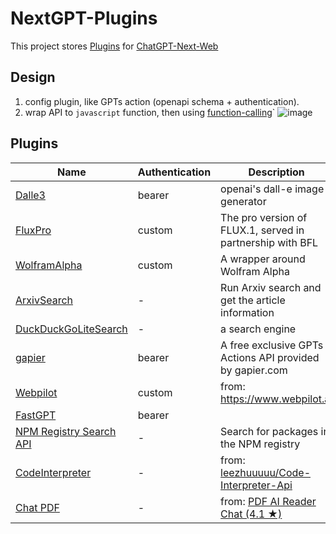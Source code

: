# NextGPT-Plugins

This project stores [Plugins](https://github.com/khulnasoft/NextGPT/issues/5353) for [ChatGPT-Next-Web](https://github.com/khulnasoft/NextGPT)


## Design
1. config plugin, like GPTs  action (openapi schema + authentication).
2. wrap API to `javascript` function,  then using [function-calling](https://platform.openai.com/docs/guides/function-calling)`
![image](https://github.com/user-attachments/assets/b7cfc13b-e9e8-46c0-bee5-4fa71e51bfff)


## Plugins

| Name | Authentication | Description |
| ---- | --- | ----------------------------- |
| [Dalle3](./plugins/dalle) | bearer | openai's dall-e image generator|
| [FluxPro](./plugins/flux) | custom | The pro version of FLUX.1, served in partnership with BFL |
| [WolframAlpha](./plugins/wolframalpha) | custom | A wrapper around Wolfram Alpha |
| [ArxivSearch](./plugins/arxivsearch) | - | Run Arxiv search and get the article information |
| [DuckDuckGoLiteSearch](./plugins/duckduckgolite) | - | a search engine |
| [gapier](./plugins/gapier) | bearer | A free exclusive GPTs Actions API provided by gapier.com |
| [Webpilot](./plugins/webpilot) | custom | from: https://www.webpilot.ai |
| [FastGPT](./plugins/fastgpt) | bearer | |
| [NPM Registry Search API](./plugins/npmsearch) | - | Search for packages in the NPM registry |
| [CodeInterpreter](./plugins/codeinterpreterapi) | - | from: [leezhuuuuu/Code-Interpreter-Api](https://github.com/leezhuuuuu/Code-Interpreter-Api) |
| [Chat PDF](./plugins/chatpdf) | - | from: [PDF AI Reader Chat (4.1 ★)](https://chatgpt.com/g/g-oMM2c1bD3) |

